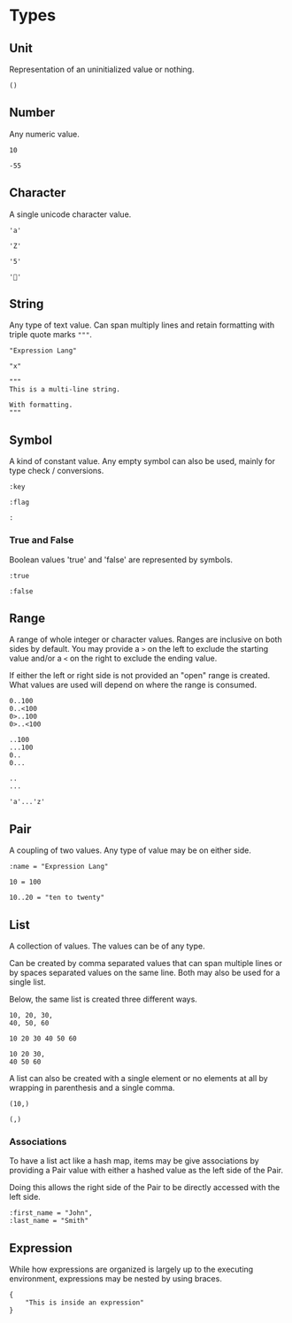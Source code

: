 # Types

## Unit
Representation of an uninitialized value or nothing.
```
()
```

## Number
Any numeric value.
```
10

-55
```

## Character
A single unicode character value. 

```
'a'

'Z'

'5'

'🧩'
```

## String
Any type of text value. Can span multiply lines and retain formatting
with triple quote marks `"""`.
```
"Expression Lang"

"x"

"""
This is a multi-line string.

With formatting.
"""
```

## Symbol
A kind of constant value. Any empty symbol can also be used, mainly for
type check / conversions.

```
:key

:flag

:
```

### True and False
Boolean values 'true' and 'false' are represented by symbols.
```
:true

:false
```

## Range
A range of whole integer or character values. Ranges are inclusive on
both sides by default. You may provide a `>` on the left to exclude the
starting value and/or a `<` on the right to exclude the ending value.

If either the left or right side is not provided an "open" range is
created. What values are used will depend on where the range is
consumed.
```
0..100
0..<100
0>..100
0>..<100

..100
...100
0..
0...

..
...

'a'...'z'
```

## Pair
A coupling of two values. Any type of value may be on either side.
```
:name = "Expression Lang"

10 = 100

10..20 = "ten to twenty"
```

## List
A collection of values. The values can be of any type.

Can be created by comma separated values that can span multiple lines or by spaces separated values on the same line. Both may also be used for a single list.

Below, the same list is created three different ways.
```
10, 20, 30,
40, 50, 60

10 20 30 40 50 60

10 20 30,
40 50 60
```

A list can also be created with a single element or no elements at all
by wrapping in parenthesis and a single comma. 
```
(10,)

(,)
```

### Associations
To have a list act like a hash map, items may be give associations by
providing a Pair value with either a hashed value as the left side of
the Pair.

Doing this allows the right side of the Pair to be directly accessed with the left side.
```
:first_name = "John",
:last_name = "Smith"
```

## Expression
While how expressions are organized is largely up to the executing environment, expressions may be nested by using braces.
```
{
    "This is inside an expression"
}
```